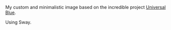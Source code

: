 My custom and minimalistic image based on the incredible project [Universal Blue](https://universal-blue.org/).

Using Sway.
